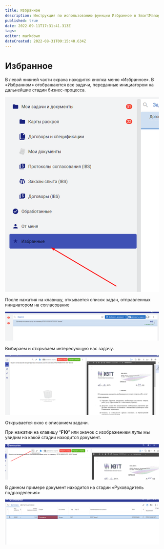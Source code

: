 ```yaml
---
title: Избранное
description: Инструкция по использованию функции Избранное в SmartManagere
published: true
date: 2022-09-11T17:31:41.313Z
tags: 
editor: markdown
dateCreated: 2022-08-31T09:15:40.634Z
---
```


# Избранное

В левой нижней части экрана находится кнопка меню «Избранное». В «Избранном» отображаются все задачи, переданные инициатором на дальнейшие стадии бизнес-процесса.

![](<../../assets/0 (102).png>)

После нажатия на клавишу, откывается список задач, отправленных инициатором на согласование

![](<../../assets/1 (121).png>)

Выбираем и открываем интересующую нас задачу.

![](<../../assets/2 (9).png>)

Открывается окно с описанием задачи.

При нажатии на клавишу “**F10**” или значок с изображением лупы мы увидим на какой стадии находится документ.

![](<../../assets/3 (103).png>)

В данном примере документ находится на стадии «Руководитель подразделения»

![](<../../assets/4 (67).png>)
